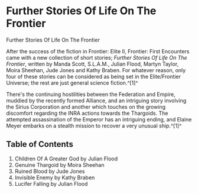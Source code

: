 # Further Stories Of Life On The Frontier
Further Stories Of Life On The Frontier
 		 	 

After the success of the fiction in Frontier: Elite II, Frontier: First Encounters came with a new collection of short stories; *Further Stories Of Life On The Frontier*, written by Manda Scott, S.L.A.M., Julian Flood, Martyn Taylor, Moira Sheehan, Jude Jones and Kathy Braben. For whatever reason, only four of these stories can be considered as being set in the Elite/Frontier Universe; the rest are just general science fiction.^[1]^

There's the continuing hostilities between the Federation and Empire, muddied by the recently formed Alliance, and an intriguing story involving the Sirius Corporation and another which touches on the growing discomfort regarding the INRA actions towards the Thargoids. The attempted assassination of the Emperor has an intriguing ending, and Elaine Meyer embarks on a stealth mission to recover a very unusual ship.^[1]^

## Table of Contents

1. Children Of A Greater God by Julian Flood
2. Genuine Thargoid by Moira Sheehan
3. Ruined Blood by Jude Jones
4. Invisible Enemy by Kathy Braben
5. Lucifer Falling by Julian Flood
